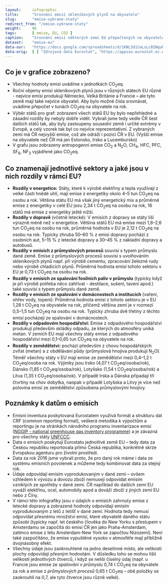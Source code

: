 ```yaml
---
layout:     infographic
title:      "Srovnání emisí skleníkových plynů na obyvatele"
slug:       "emise-vybrane-staty"
redirect_from: "/emise-vybrane-staty"
weight:     96
tags:       [ emise, EU, CO2 ]
caption:    "Srovnání emisí některých zemí EU přepočtených na obyvatele (jednotka jsou tuny CO<sub>2</sub>eq na obyvatele), zobrazeny podle sektorů."
dataset:    "emise-eu"
data-our:   "https://docs.google.com/spreadsheets/d/1KNL5d1CwLsLc8INquN7z5ABdr52APEsDjEsUcYGh_Mk"
data-orig:  [ [ "Zdrojová data Eurostat", "https://appsso.eurostat.ec.europa.eu/nui/show.do?dataset=env_air_gge&lang=en" ] ]
---
```


## Co je v grafice zobrazeno?

* Všechny hodnoty emisí uvádíme v jednotkách <glossary id="co2eq">CO<sub>2</sub>eq</glossary>.
* Roční objemy emisí skleníkových plynů jsou v různých státech EU různé - nejvíce emisí produkují Německo, Velká Británie a Francie &ndash; ale tyto země mají také nejvíce obyvatel. Aby bylo možné čísla srovnávat, uvádíme přepočet v tunách CO<sub>2</sub>eq na obyvatele na rok.
* Výběr států pro graf: zobrazení všech států EU by bylo nepřehledné a zásadní rozdíly by nebyly dobře vidět. Vybrali jsme tedy vedle ČR šest dalších států tak, aby byly zastoupeny sousední země i určité extrémy v Evropě, a celý vzorek tak byl co nejvíce reprezentativní. Z vybraných zemí má ČR nejvyšší emise, což ale odráží i pozici ČR v EU. (Vyšší emise na obyvatele než ČR má jen Estonsko, Irsko a Lucembursko)
* V grafu jsou zobrazeny <glossary id="antropogennisklenikoveplyny">antropogenní emise</glossary> CO<sub>2</sub> a N<sub>2</sub>O, CH<sub>4</sub>, HFC, PFC, SF<sub>6</sub>, NF<sub>3</sub> vyjádřené jako <glossary id="co2eq">CO<sub>2</sub>eq</glossary>.

## Co znamenají jednotlivé sektory a jaké jsou v nich rozdíly v rámci EU?

* __Rozdíly v energetice:__ Státy, které k výrobě elektřiny a tepla využívají z velké části hnědé uhlí, mají emise z energetiky okolo 4&ndash;5 tun CO<sub>2</sub>eq na osobu a rok. Většina státu EU má však jiný energetický mix a průměrné emise z energetiky v celé EU jsou 2,34 t CO<sub>2</sub>eq na osobu na rok, 16 států má emise z energetiky ještě nižší.
* __Rozdíly v dopravě__ (včetně letecké): V emisích z dopravy se státy liší výrazně méně než v energetice. Většina států EU má emise mezi 1,8&ndash;2,6 tun CO<sub>2</sub>eq na osobu na rok, průměrná hodnota v EU je 2,12 t CO<sub>2</sub>eq na osobu na rok. Typicky zhruba 50&ndash;60 % z emisí dopravy pochází z osobních aut, 5&ndash;15 % z letecké dopravy a 30&ndash;45 % z nákladní dopravy a autobusů.
* __Rozdíly v emisích z průmyslových procesů__ souvisí s typem průmyslu dané země. Emise z průmyslových procesů souvisí s uvolňováním skleníkových plynů např. při výrobě cementu, zpracování železné rudy nebo výrobě chladicích plynů. Průměrná hodnota emisí tohoto sektoru v EU je 0,73 t CO<sub>2</sub>eq na osobu na rok.
* __Rozdíly v emisích ze spalování fosilních paliv v průmyslu__  (typicky když je při výrobě potřeba něco zahřívat - destilace, sušení, tavení apod.) také souvisí s typem průmyslu dané země.
* __Rozdíly v emisích ze spalování v domácnostech a institucích__ (vaření, ohřev vody, topení): Průměrná hodnota emisí z tohoto sektoru je v EU 1,28 t CO<sub>2</sub>eq na obyvatele na rok, přičemž většina zemí je v rozmezí 0,5&ndash;1,5 tun CO<sub>2</sub>eq na osobu na rok. Typicky zhruba dvě třetiny z těchto emisí pocházejí ze spalování v domácnostech.
* __Rozdíly v odpadovém hospodářství:__ Emise z odpadového hospodářství produkují především skládky odpadu, ze kterých do atmosféry uniká metan. V zemích EU mají všechny státy emise z odpadového hospodářství mezi 0,1&ndash;0,65 tun CO<sub>2</sub>eq na obyvatele na rok.
* __Rozdíly v zemědělství:__ pochází především z chovu hospodářských zvířat (metan) a z obdělávání půdy (průmyslová hnojiva produkují N<sub>2</sub>O). Téměř všechny státy v EU mají emise ze zemědělství mezi 0,4&ndash;1,2 t CO<sub>2</sub>eq/osoba na rok. Výjimky jsou Irsko (4,07 t CO<sub>2</sub>eq/osoba/rok), Dánsko (1,85 t CO<sub>2</sub>eq/osoba/rok), Lotyšsko (1,54 t CO<sub>2</sub>eq/osoba/rok) a Litva (1,35 t CO<sub>2</sub>eq/osoba/rok). V případě Irska a Dánska připadají tři čtvrtiny na chov dobytka, naopak v případě Lotyšska a Litvy je více než polovina emisí ze zemědělství způsobena průmyslovými hnojivy.

## Poznámky k datům o emisích

* Emisní inventura poskytovaná Eurostatem využívá formát a strukturu dat CRF (common reporting format), veškerá metodika k výpočtům a reportingu je na stránkách národního programu inventarizace emisí ([NGGIP - national greenhouse gas inventory programme](https://www.ipcc-nggip.iges.or.jp/)) a je závazná pro všechny státy [UNFCCC](https://cs.wikipedia.org/wiki/R%C3%A1mcov%C3%A1_%C3%BAmluva_OSN_o_zm%C4%9Bn%C4%9B_klimatu).
* Data o emisích poskytují Eurostatu jednotlivé země EU – tedy data za Českou republiku reportovala přímo Česká republika, konkrétně skrze Evropskou agenturu pro životní prostředí.
* Data za rok 2016 jsme vybrali proto, že pro daný rok máme i data ze systému emisních povolenek a můžeme tedy kombinovat data za stejný rok.
* Údaje odpovídají emisím vyprodukovaným v dané zemi – ovšem vzhledem k vývozu a dovozu zboží nemusejí odpovídat emisím vzniklých ze spotřeby v dané zemi. ČR například do dalších zemí EU vyváží elektřinu, ocel, automobily apod a dováží zboží z jiných zemí EU nebo z Číny.
* V rámci této infografiky jsou v údajích o emisích zahrnuty emise z letecké dopravy a zobrazené hodnoty odpovídají emisím vyprodukovaným z letů z letišť v dané zemi. Hodnota tedy nemusí odpovídat přesnému množství emisí, které obyvatelé daného státu způsobí (typicky např. let českého člověka do New Yorku s přestupem v Amsterdamu se započítá do emisí ČR jen jako Praha-Amsterdam, zatímco emise z letu Amsterdam-New York se započtou Nizozemí). Není také zazpočítáno, že emise vypuštěné vysoko v atmosféře mají přibližně dvojnásobný efekt.
* Všechny údaje jsou zaokrouhlené na jedno desetinné místo, ale velikosti plochy odpovídají přesným hodnotám. V důsledku toho se mohou lišit velikosti jednotlivých čtverců, i když se neliší číselný údaj (např. u Francie jsou emise ze *spalování v průmyslu* 0,74 t CO<sub>2</sub>eq na obyvatele za rok a emise z *průmyslových procesů* 0,65 t CO<sub>2</sub>eq – obě položky se zaokrouhlí na 0,7, ale tyto čtverce jsou různě velké).
